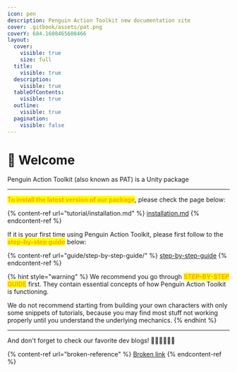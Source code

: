 ```yaml
---
icon: pen
description: Penguin Action Toolkit new documentation site
cover: .gitbook/assets/pat.png
coverY: 684.1608465608466
layout:
  cover:
    visible: true
    size: full
  title:
    visible: true
  description:
    visible: true
  tableOfContents:
    visible: true
  outline:
    visible: true
  pagination:
    visible: false
---
```


# 🐧 Welcome

Penguin Action Toolkit (also known as PAT) is a Unity package&#x20;

***

<mark style="color:orange;">**To install the latest version of our package**</mark>, please check the page below:

{% content-ref url="tutorial/installation.md" %}
[installation.md](tutorial/installation.md)
{% endcontent-ref %}

If it is your first time using Penguin Action Toolkit, please first follow to the <mark style="color:orange;">**step-by-step guide**</mark> below:

{% content-ref url="guide/step-by-step-guide/" %}
[step-by-step-guide](guide/step-by-step-guide/)
{% endcontent-ref %}

{% hint style="warning" %}
We recommend you go through <mark style="color:orange;">**STEP-BY-STEP GUIDE**</mark> first. They contain essential concepts of how Penguin Action Toolkit is functioning.&#x20;

We do not recommend starting from building your own characters with only some snippets of tutorials, because you may find most stuff not working properly until you understand the underlying mechanics.
{% endhint %}

***

And don't forget to check our favorite dev blogs! :penguin::penguin::penguin::penguin::penguin::penguin:

{% content-ref url="broken-reference" %}
[Broken link](broken-reference)
{% endcontent-ref %}



